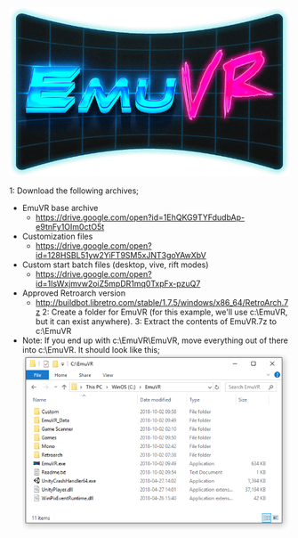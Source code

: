 ![](/images/logo-medium.png)

1: Download the following archives;
   * EmuVR base archive
      * https://drive.google.com/open?id=1EhQKG9TYFdudbAp-e9tnFy1OIm0ctO5t
   * Customization files
      * https://drive.google.com/open?id=128HSBL51yw2YiFT9SM5xJNT3goYAwXbV
   * Custom start batch files (desktop, vive, rift modes)
      * https://drive.google.com/open?id=1IsWxjmvw2oiZ5mpDR1mq0TxpFx-pzuQ7
   * Approved Retroarch version
     * http://buildbot.libretro.com/stable/1.7.5/windows/x86_64/RetroArch.7z
2: Create a folder for EmuVR (for this example, we'll use c:\EmuVR, but it can exist anywhere).
3: Extract the contents of EmuVR.7z to c:\EmuVR
   * Note: If you end up with c:\EmuVR\EmuVR, move everything out of there into c:\EmuVR. It should look like this;
   ![](/images/install_emuvr_folder.png)
